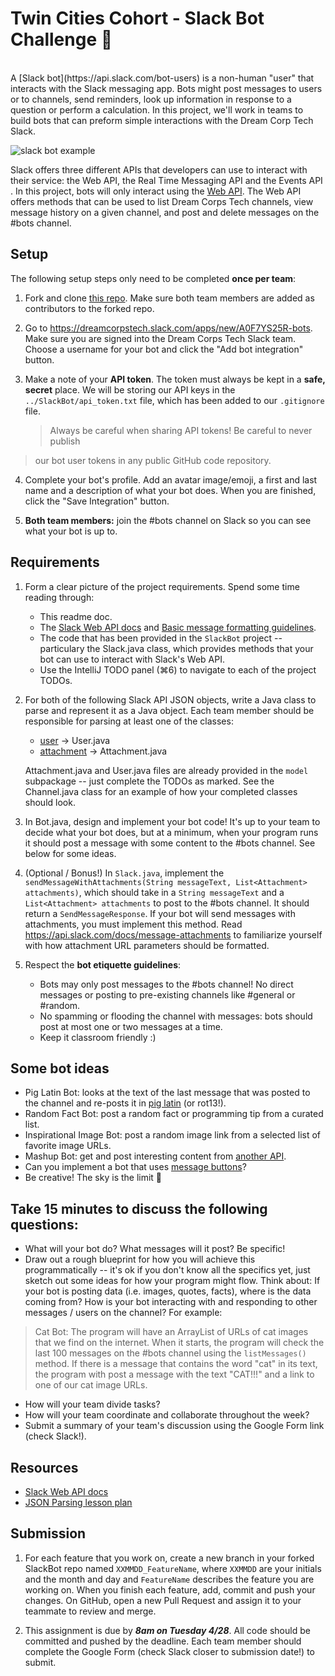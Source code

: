 # Twin Cities Cohort - Slack Bot Challenge 🤖
<br>
A [Slack bot](https://api.slack.com/bot-users) is a non-human "user" that interacts with the Slack messaging app. Bots might post messages to users or to channels, send reminders, look up information in response to a question or perform a calculation.  In this project, we'll work in teams to build bots that can preform simple interactions with the Dream Corp Tech Slack.

![slack bot example](https://api.slack.com/img/api/guide_bot_user.png)

Slack offers three different APIs that developers can use to interact with their service: the Web API, the Real Time Messaging API and the Events API . In this project, bots will only interact using the [Web API](https://api.slack.com/web). The Web API offers methods that can be used to list Dream Corps Tech channels, view message history on a given channel, and post and delete messages on the #bots channel.
<br>
## Setup
The following setup steps only need to be completed **once per team**:

1. Fork and clone [this repo](https://github.com/bbah93/Lab_Slackbot). Make sure both team members are added as contributors to the forked repo.

2. Go to https://dreamcorpstech.slack.com/apps/new/A0F7YS25R-bots. Make sure you are signed into the Dream Corps Tech Slack team. Choose a username for your bot and click the "Add bot integration" button.

3. Make a note of your **API token**. The token must always be kept in a **safe, secret** place. We will be storing our API keys in the `../SlackBot/api_token.txt` file, which has been added to our `.gitignore` file.

    > Always be careful when sharing API tokens! Be careful to never publish
> our bot user tokens in any public GitHub code repository.

4. Complete your bot's profile. Add an avatar image/emoji, a first and last name and a description of what your bot does. When you are finished, click the "Save Integration" button.

5. **Both team members:** join the #bots channel on Slack so you can see what your bot is up to. 

## Requirements
1. Form a clear picture of the project requirements. Spend some time reading through:
    - This readme doc.
    - The [Slack Web API docs](https://api.slack.com/web) and [Basic message formatting guidelines](https://api.slack.com/docs/message-formatting).
    - The code that has been provided in the `SlackBot` project -- particulary the Slack.java class, which provides methods that your bot can use to interact with Slack's Web API.
    - Use the IntelliJ TODO panel (⌘6) to navigate to each of the project TODOs.

2. For both of the following Slack API JSON objects, write a Java class to parse and represent it as a Java object. Each team member should be responsible for parsing at least one of the classes:
    - [user](https://api.slack.com/types/user) -> User.java
    - [attachment](https://api.slack.com/docs/message-attachments) -> Attachment.java

    Attachment.java and User.java files are already provided in the `model` subpackage -- just complete the TODOs as marked. See the Channel.java class for an example of how your completed classes should look.

3. In Bot.java, design and implement your bot code! It's up to your team to decide what your bot does, but at a minimum, when your program runs it should post a message with some content to the #bots channel. See below for some ideas.

4. (Optional / Bonus!) In `Slack.java`, implement the `sendMessageWithAttachments(String messageText, List<Attachment> attachments)`, which should take in a `String messageText` and a `List<Attachment> attachments` to post to the #bots channel. It should return a `SendMessageResponse`. If your bot will send messages with attachments, you must implement this method. Read https://api.slack.com/docs/message-attachments to familiarize yourself with how attachment URL parameters should be formatted.

5. Respect the **bot etiquette guidelines**:
    - Bots may only post messages to the #bots channel! No direct messages or posting to pre-existing channels like #general or #random.
    - No spamming or flooding the channel with messages: bots should post at most one or two messages at a time.
    - Keep it classroom friendly :)

## Some bot ideas
- Pig Latin Bot: looks at the text of the last message that was posted to the channel and re-posts it in [pig latin](https://en.wikipedia.org/wiki/Pig_Latin) (or rot13!).
- Random Fact Bot: post a random fact or programming tip from a curated list.
- Inspirational Image Bot: post a random image link from a selected list of favorite image URLs.
- Mashup Bot: get and post interesting content from [another API](https://gist.github.com/afeld/4952991).
- Can you implement a bot that uses [message buttons](https://api.slack.com/docs/message-buttons)?
- Be creative! The sky is the limit 🌈

## Take 15 minutes to discuss the following questions:
- What will your bot do? What messages will it post? Be specific!
- Draw out a rough blueprint for how you will achieve this programmatically -- it's ok if you don't know all the specifics yet, just sketch out some ideas for how your program might flow. Think about: If your bot is posting data (i.e. images, quotes, facts), where is the data coming from? How is your bot interacting with and responding to other messages / users on the channel? For example:
>Cat Bot: The program will have an ArrayList of URLs of cat images that we find on the internet. When it starts, the program will check the last 100 messages on the #bots channel using the `listMessages()` method. If there is a message that contains the word "cat" in its text, the program with post a message with the text "CAT!!!" and a link to one of our cat image URLs.

- How will your team divide tasks?
- How will your team coordinate and collaborate throughout the week?
- Submit a summary of your team's discussion using the Google Form link (check Slack!).

## Resources
- [Slack Web API docs](https://api.slack.com/web)
- [JSON Parsing lesson plan](https://github.com/floreo-labs/Java-Core-Curriculum/tree/master/lessons/json)

## Submission

1. For each feature that you work on, create a new branch in your forked SlackBot repo named `XXMMDD_FeatureName`, where `XXMMDD` are your initials and the month and day and `FeatureName` describes the feature you are working on. When you finish each feature, add, commit and push your changes. On GitHub, open a new Pull Request and assign it to your teammate to review and merge.

2. This assignment is due by ***8am on Tuesday 4/28***. All code should be committed and pushed by the deadline. Each team member should complete the Google Form (check Slack closer to submission date!) to submit.
